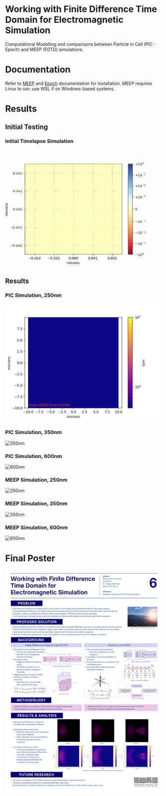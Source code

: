 # Working with Finite Difference Time Domain for Electromagnetic Simulation
Computational Modelling and comparisons between Particle in Cell (PIC - Epoch) and MEEP (FDTD) simulations.

# Documentation
Refer to [MEEP](https://meep.readthedocs.io/en/latest/Introduction/) and [Epoch](https://epochpic.github.io/documentation.html) documentation for installation. 
MEEP requires Linux to run: use WSL if on Windows-based systems. 

# Results

## Initial Testing

### Initial Timelapse Simulation
![](https://github.com/Maikuhl/FDTD-Simulation/blob/main/Initial_Simulations/Timelapse.gif)

## Results

### PIC Simulation, 250nm
![250nm](https://github.com/Maikuhl/FDTD-Simulation/blob/main/All%20gifs/pic-0.25.gif)

### PIC Simulation, 350nm
![350nm](https://github.com/Maikuhl/FDTD-Simulation/blob/main/All%20gifs/pic-0.35.gif)

### PIC Simulation, 600nm
![600nm](https://github.com/Maikuhl/FDTD-Simulation/blob/main/All%20gifs/pic-0.60.gif)

### MEEP Simulation, 250nm
![250nm](https://github.com/Maikuhl/FDTD-Simulation/blob/main/All%20gifs/meep-0.25.gif)

### MEEP Simulation, 350nm
![350nm](https://github.com/Maikuhl/FDTD-Simulation/blob/main/All%20gifs/meep-0.35.gif)

### MEEP Simulation, 600nm
![600nm](https://github.com/Maikuhl/FDTD-Simulation/blob/main/All%20gifs/meep-0.60.gif)

# Final Poster
![Poster](https://github.com/Maikuhl/FDTD-Simulation/blob/main/SHARP_FDTD_Poster.png)
